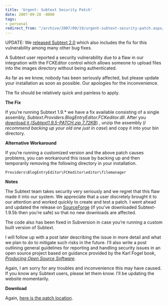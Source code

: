 ```yaml
---
title: 'Urgent: Subtext Security Patch'
date: 2007-09-20 -0800
tags:
- personal
redirect_from: "/archive/2007/09/19/urgent-subtext-security-patch.aspx/"
---
```


UPDATE: We [released Subtext
2.0](https://haacked.com/archive/2008/08/10/subtext-2.0-released.aspx "Subtext 2.0")
which also includes the fix for this vulnerability among many other bug
fixes.

A Subtext user reported a security vulnerability due to a flaw in our
integration with the FCKEditor control which allows someone to upload
files into the images directory without being authenticated.

As far as we know, nobody has been seriously affected, but please update
your installation as soon as possible. Our apologies for the
inconvenience.

The fix should be relatively quick and painless to apply.

**The Fix**

If you’re running Subtext 1.9.\* we have a fix available consisting of a
single assembly, *Subtext.Providers.BlogEntryEditor.FCKeditor.dll*.
After you [download it (*Subtext1.9.5-PATCH.zip
7.72KB*)](http://downloads.sourceforge.net/subtext/Subtext1.9.5-PATCH.zip?use_mirror=easynews "Subtext 1.9.5 Patch")
, unzip the assembly (*I recommend backing up your old one just in
case*) and copy it into your bin directory.

**Alternative Workaround**

If you’re running a customized version and the above patch causes
problems, you can workaround this issue by backing up and then
temporarily removing the following directory in your installation.

`Providers\BlogEntryEditor\FCKeditor\editor\filemanager`

**Notes**

The Subtext team takes security very seriously and we regret that this
flaw made it into our system. We appreciate that a user discretely
brought it to our attention and worked quickly to create and test a
patch. I went ahead and updated the release on
[SourceForge](http://sourceforge.net/projects/subtext/ "Subtext SourceForge project site")
(if you’ve downloaded Subtext-1.9.5b then you’re safe) so that no new
downloads are affected.

The code also has been fixed in Subversion in case you’re running a
custom built version of Subtext.

I will follow up with a post later describing the issue in more detail
and what we plan to do to mitigate such risks in the future. I’ll also
write a post outlining general guidelines for reporting and handling
security issues in an open source project based on guidance provided by
the Karl Fogel book, *[Producing Open Source
Software](https://haacked.com/archive/2006/01/16/RunningAnOpenSourceProject.aspx "Running an open source project")*.

Again, I am sorry for any troubles and inconvenience this may have
caused. If you know any Subtext users, please let them know. I’ll be
updating the website momentarily.

**Download**

Again, [here is the patch
location](http://downloads.sourceforge.net/subtext/Subtext1.9.5-PATCH.zip?use_mirror=easynews "Download the patch").

